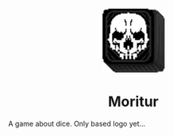 <p align="center"><img src="game/art/avatar.png" width=125></p>
<h1 align="center">Moritur</h1>

A game about dice.
Only based logo yet...
